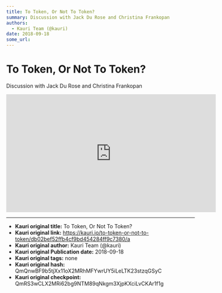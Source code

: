 ```yaml
---
title: To Token, Or Not To Token? 
summary: Discussion with Jack Du Rose and Christina Frankopan
authors:
  - Kauri Team (@kauri)
date: 2018-09-18
some_url: 
---
```


# To Token, Or Not To Token? 


Discussion with Jack Du Rose and Christina Frankopan

<div align="center"><iframe width="560" height="315" src="https://drive.google.com/file/d/15KVGnoLLy6dms4Ct6GFC8JDBhNpgz1-D/preview" frameborder="0" allow="encrypted-media" allowfullscreen></iframe></div>


---

- **Kauri original title:** To Token, Or Not To Token? 
- **Kauri original link:** https://kauri.io/to-token-or-not-to-token/db02bef52ffb4cf9bd454284ff9c7380/a
- **Kauri original author:** Kauri Team (@kauri)
- **Kauri original Publication date:** 2018-09-18
- **Kauri original tags:** none
- **Kauri original hash:** QmQnwBF9b5tjXx11oX2MRhMFYwrUY5iLeLTK23stzqGSyC
- **Kauri original checkpoint:** QmRS3wCLX2MRi62bg9NTM89qNkgm3XjpKXciLvCKAr1f1g




